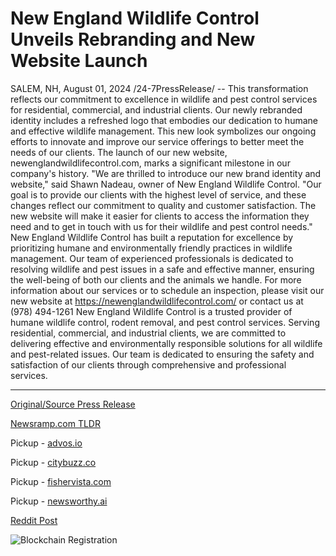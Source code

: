 # New England Wildlife Control Unveils Rebranding and New Website Launch

SALEM, NH, August 01, 2024 /24-7PressRelease/ -- This transformation reflects our commitment to excellence in wildlife and pest control services for residential, commercial, and industrial clients.   Our newly rebranded identity includes a refreshed logo that embodies our dedication to humane and effective wildlife management. This new look symbolizes our ongoing efforts to innovate and improve our service offerings to better meet the needs of our clients.  The launch of our new website, newenglandwildlifecontrol.com, marks a significant milestone in our company's history.  "We are thrilled to introduce our new brand identity and website," said Shawn Nadeau, owner of New England Wildlife Control. "Our goal is to provide our clients with the highest level of service, and these changes reflect our commitment to quality and customer satisfaction. The new website will make it easier for clients to access the information they need and to get in touch with us for their wildlife and pest control needs."  New England Wildlife Control has built a reputation for excellence by prioritizing humane and environmentally friendly practices in wildlife management. Our team of experienced professionals is dedicated to resolving wildlife and pest issues in a safe and effective manner, ensuring the well-being of both our clients and the animals we handle.  For more information about our services or to schedule an inspection, please visit our new website at https://newenglandwildlifecontrol.com/ or contact us at (978) 494-1261  New England Wildlife Control is a trusted provider of humane wildlife control, rodent removal, and pest control services. Serving residential, commercial, and industrial clients, we are committed to delivering effective and environmentally responsible solutions for all wildlife and pest-related issues. Our team is dedicated to ensuring the safety and satisfaction of our clients through comprehensive and professional services. 

---

[Original/Source Press Release](https://www.24-7pressrelease.com/press-release/513019/new-england-wildlife-control-unveils-rebranding-and-new-website-launch)
                    

[Newsramp.com TLDR](https://newsramp.com/curated-news/new-england-wildlife-control-rebrands-with-new-website-to-enhance-wildlife-and-pest-control-services/ce589ff1237fda47c70c92fca20ec0cf) 


Pickup - [advos.io](https://advos.io/en/new-england-wildlife-control-announces-rebranding-and-website-launch/20245413)

Pickup - [citybuzz.co](https://citybuzz.co/2024/08/01/new-england-wildlife-control-unveils-rebranding-and-new-website-to-enhance-customer-experience)

Pickup - [fishervista.com](https://fishervista.com/en/new-england-wildlife-control-rebrands-and-launches-new-website/20245413)

Pickup - [newsworthy.ai](https://newsworthy.ai/curated/new-england-wildlife-control-unveils-rebranding-and-new-website-to-enhance-customer-experience)
 



[Reddit Post](https://www.reddit.com/r/newsramp/comments/1ehafj8/new_england_wildlife_control_rebrands_with_new/) 



![Blockchain Registration](https://cdn.newsramp.app/24-7PressRelease/qrcode/248/1/larkRiLo.webp)